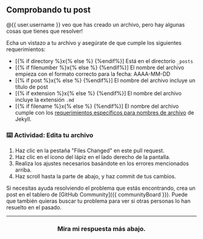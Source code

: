 ## Comprobando tu post

@{{ user.username }} veo que has creado un archivo, pero hay algunas cosas que tienes que resolver!

Echa un vistazo a tu archivo y asegúrate de que cumple los siguientes requerimientos:

- [{% if directory %}x{% else %} {%endif%}] Está en el directorio `_posts` 
- [{% if filenumber %}x{% else %} {%endif%}] El nombre del archivo empieza con el formato correcto para la fecha: AAAA-MM-DD
- [{% if post %}x{% else %} {%endif%}] El nombre del archivo incluye un título de post
- [{% if extension %}x{% else %} {%endif%}] El nombre del archivo incluye la extensión `.md`
- [{% if filename %}x{% else %} {%endif%}] El nombre del archivo cumple con los [requerimientos específicos para nombres de archivo](https://jekyllrb.com/docs/posts/#creating-post-files) de Jekyll.

### :keyboard: Actividad: Edita tu archivo

1. Haz clic en la pestaña "Files Changed" en este pull request.
1. Haz clic en el icono del lápiz en el lado derecho de la pantalla.
1. Realiza los ajustes necesarios basándote en los errores mencionados arriba.
1. Haz scroll hasta la parte de abajo, y haz commit de tus cambios.


Si necesitas ayuda resolviendo el problema que estás encontrando, crea un post en el tablero de [GitHub Community]({{ communityBoard }}). Puede que también quieras buscar tu problema para ver si otras personas lo han resuelto en el pasado.

<hr>
<h3 align="center">Mira mi respuesta más abajo.</h3>
